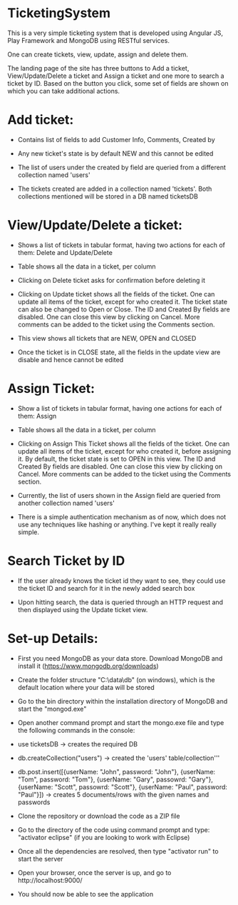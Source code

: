 # TicketingSystem

This is a very simple ticketing system that is developed using Angular JS, Play Framework and MongoDB using RESTful services.

One can create tickets, view, update, assign and delete them.

The landing page of the site has three buttons to Add a ticket, View/Update/Delete a ticket and Assign a ticket and one more to search a ticket by ID. Based on the button you click, some set of fields are shown on which you can take additional actions.

# Add ticket:
* Contains list of fields to add Customer Info, Comments, Created by

* Any new ticket's state is by default NEW and this cannot be edited

* The list of users under the created by field are queried from a different collection named 'users'

* The tickets created are added in a collection named 'tickets'. Both collections mentioned will be stored in a DB named ticketsDB

# View/Update/Delete a ticket:
* Shows a list of tickets in tabular format, having two actions for each of them: Delete and Update/Delete

* Table shows all the data in a ticket, per column

* Clicking on Delete ticket asks for confirmation before deleting it

* Clicking on Update ticket shows all the fields of the ticket. One can update all items of the ticket, except for who created it. The ticket state can also be changed to Open or Close. The ID and Created By fields are disabled. One can close this view by clicking on Cancel. More comments can be added to the ticket using the Comments section.

* This view shows all tickets that are NEW, OPEN and CLOSED

* Once the ticket is in CLOSE state, all the fields in the update view are disable and hence cannot be edited

# Assign Ticket:
* Show a list of tickets in tabular format, having one actions for each of them: Assign

* Table shows all the data in a ticket, per column

* Clicking on Assign This Ticket shows all the fields of the ticket. One can update all items of the ticket, except for who created it, before assigning it. By default, the ticket state is set to OPEN in this view. The ID and Created By fields are disabled. One can close this view by clicking on Cancel. More comments can be added to the ticket using the Comments section.

* Currently, the list of users shown in the Assign field are queried from another collection named 'users'

* There is a simple authentication mechanism as of now, which does not use any techniques like hashing or anything. I've kept it really really simple.

# Search Ticket by ID
* If the user already knows the ticket id they want to see, they could use the ticket ID and search for it in the newly added search box

* Upon hitting search, the data is queried through an HTTP request and then displayed using the Update ticket view.

# Set-up Details:
* First you need MongoDB as your data store. Download MongoDB and install it (https://www.mongodb.org/downloads)

* Create the folder structure "C:\data\db" (on windows), which is the default location where your data will be stored

* Go to the bin directory within the installation directory of MongoDB and start the "mongod.exe"

* Open another command prompt and start the mongo.exe file and type the following commands in the console:
*    use ticketsDB		-> creates the required DB
*    db.createCollection("users")		-> created the 'users' table/collection'''
*    db.post.insert([{userName: "John", password: "John"}, {userName: "Tom", password: "Tom"}, {userName: "Gary", passowrd: "Gary"}, {userName: "Scott", passowrd: "Scott"}, {userName: "Paul", password: "Paul"}])		-> creates 5 documents/rows with the given names and passwords

* Clone the repository or download the code as a ZIP file

* Go to the directory of the code using command prompt and type: "activator eclipse" (if you are looking to work with Eclipse)

* Once all the dependencies are resolved, then type "activator run" to start the server

* Open your browser, once the server is up, and go to http://localhost:9000/

* You should now be able to see the application
